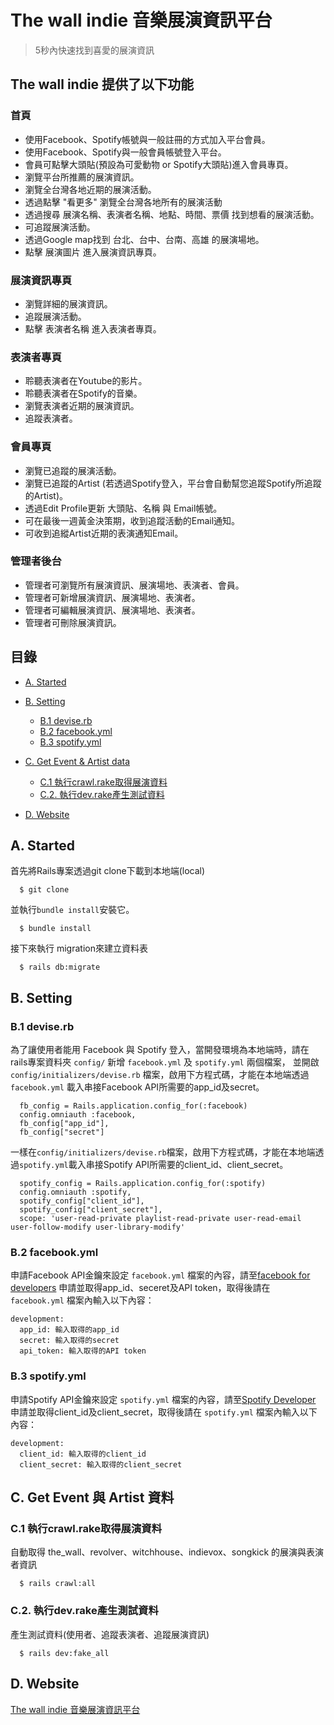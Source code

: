 # The wall indie 音樂展演資訊平台

> 5秒內快速找到喜愛的展演資訊

## The wall indie 提供了以下功能

### 首頁

- 使用Facebook、Spotify帳號與一般註冊的方式加入平台會員。
- 使用Facebook、Spotify與一般會員帳號登入平台。
- 會員可點擊大頭貼(預設為可愛動物 or Spotify大頭貼)進入會員專頁。
- 瀏覽平台所推薦的展演資訊。
- 瀏覽全台灣各地近期的展演活動。
- 透過點擊 "看更多" 瀏覽全台灣各地所有的展演活動
- 透過搜尋 展演名稱、表演者名稱、地點、時間、票價 找到想看的展演活動。
- 可追蹤展演活動。
- 透過Google map找到 台北、台中、台南、高雄 的展演場地。
- 點擊 展演圖片 進入展演資訊專頁。

### 展演資訊專頁

- 瀏覽詳細的展演資訊。
- 追蹤展演活動。
- 點擊 表演者名稱 進入表演者專頁。

### 表演者專頁

- 聆聽表演者在Youtube的影片。
- 聆聽表演者在Spotify的音樂。
- 瀏覽表演者近期的展演資訊。
- 追蹤表演者。

### 會員專頁

- 瀏覽已追蹤的展演活動。
- 瀏覽已追蹤的Artist (若透過Spotify登入，平台會自動幫您追蹤Spotify所追蹤的Artist)。
- 透過Edit Profile更新 大頭貼、名稱 與 Email帳號。
- 可在最後一週黃金決策期，收到追蹤活動的Email通知。
- 可收到追縱Artist近期的表演通知Email。

### 管理者後台

- 管理者可瀏覽所有展演資訊、展演場地、表演者、會員。
- 管理者可新增展演資訊、展演場地、表演者。
- 管理者可編輯展演資訊、展演場地、表演者。
- 管理者可刪除展演資訊。

## 目錄

* [A. Started](#A)
* [B. Setting](#B)
    - [B.1 devise.rb](#B.1)
    - [B.2 facebook.yml](#B.2)
    - [B.3 spotify.yml](#B.3)

* [C. Get Event & Artist data](#C)
    - [C.1 執行crawl.rake取得展演資料](#C.1)
    - [C.2. 執行dev.rake產生測試資料](#C.2)
* [D. Website](#4)

<h2 id="A">A. Started</h2>
首先將Rails專案透過git clone下載到本地端(local)

```
  $ git clone
```

並執行`bundle install`安裝它。

```
  $ bundle install
```

接下來執行 migration來建立資料表

```
  $ rails db:migrate
```

<h2 id="B">B. Setting</h2>
<h3 id="B.1">B.1 devise.rb</h3>

為了讓使用者能用 Facebook 與 Spotify 登入，當開發環境為本地端時，請在rails專案資料夾 `config/` 新增 `facebook.yml` 及 `spotify.yml` 兩個檔案，
並開啟 `config/initializers/devise.rb` 檔案，啟用下方程式碼，才能在本地端透過 `facebook.yml` 載入串接Facebook API所需要的app_id及secret。

```
  fb_config = Rails.application.config_for(:facebook)
  config.omniauth :facebook,
  fb_config["app_id"],
  fb_config["secret"]
```

一樣在`config/initializers/devise.rb`檔案，啟用下方程式碼，才能在本地端透過`spotify.yml`載入串接Spotify API所需要的client_id、client_secret。

```
  spotify_config = Rails.application.config_for(:spotify)
  config.omniauth :spotify,
  spotify_config["client_id"],
  spotify_config["client_secret"],
  scope: 'user-read-private playlist-read-private user-read-email user-follow-modify user-library-modify'
```

<h3 id="B.2">B.2 facebook.yml</h3>

申請Facebook API金鑰來設定 `facebook.yml` 檔案的內容，請至[facebook for developers](https://developers.facebook.com/apps) 申請並取得app_id、seceret及API token，取得後請在 `facebook.yml` 檔案內輸入以下內容：

```
development:
  app_id: 輸入取得的app_id
  secret: 輸入取得的secret
  api_token: 輸入取得的API token
```

<h3 id="B.3">B.3 spotify.yml</h3>

申請Spotify API金鑰來設定 `spotify.yml` 檔案的內容，請至[Spotify Developer](https://developer.spotify.com/my-applications/) 申請並取得client_id及client_secret，取得後請在 `spotify.yml` 檔案內輸入以下內容：

```
development:
  client_id: 輸入取得的client_id
  client_secret: 輸入取得的client_secret
```



<h2 id="C">C. Get Event 與 Artist 資料</h2>
<h3 id="C.1">C.1 執行crawl.rake取得展演資料</h3>

自動取得 the_wall、revolver、witchhouse、indievox、songkick 的展演與表演者資訊

```
  $ rails crawl:all
```

<h3 id="C.2">C.2. 執行dev.rake產生測試資料</h3>
產生測試資料(使用者、追蹤表演者、追蹤展演資訊)

```
  $ rails dev:fake_all
```



<h2 id="D">D. Website</h2>

[The wall indie 音樂展演資訊平台](https://wall-indie-mth.herokuapp.com/)
